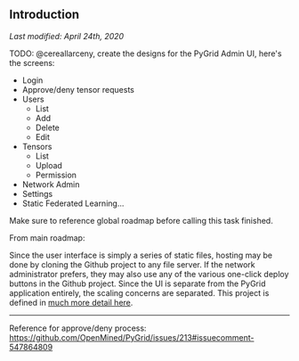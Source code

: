 ## Introduction

_Last modified: April 24th, 2020_

TODO: @cereallarceny, create the designs for the PyGrid Admin UI, here's the screens:

- Login
- Approve/deny tensor requests
- Users
  - List
  - Add
  - Delete
  - Edit
- Tensors
  - List
  - Upload
  - Permission
- Network Admin
- Settings
- Static Federated Learning...

Make sure to reference global roadmap before calling this task finished.

From main roadmap:

Since the user interface is simply a series of static files, hosting may be done by cloning the Github project to any file server. If the network administrator prefers, they may also use any of the various one-click deploy buttons in the Github project. Since the UI is separate from the PyGrid application entirely, the scaling concerns are separated. This project is defined in [much more detail here](common/pygrid_admin.md).

---

Reference for approve/deny process: https://github.com/OpenMined/PyGrid/issues/213#issuecomment-547864809
